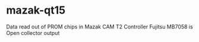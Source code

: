 # mazak-qt15
Data read out of PROM chips in Mazak CAM T2 Controller
Fujitsu MB7058 is Open collector output
